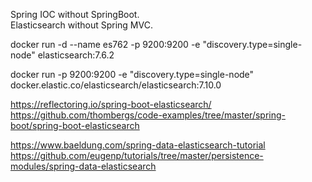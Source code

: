 Spring IOC without SpringBoot.  
Elasticsearch without Spring MVC.

docker run -d --name es762 -p 9200:9200 -e "discovery.type=single-node" elasticsearch:7.6.2

docker run -p 9200:9200 -e "discovery.type=single-node" docker.elastic.co/elasticsearch/elasticsearch:7.10.0


https://reflectoring.io/spring-boot-elasticsearch/
https://github.com/thombergs/code-examples/tree/master/spring-boot/spring-boot-elasticsearch


https://www.baeldung.com/spring-data-elasticsearch-tutorial
https://github.com/eugenp/tutorials/tree/master/persistence-modules/spring-data-elasticsearch
